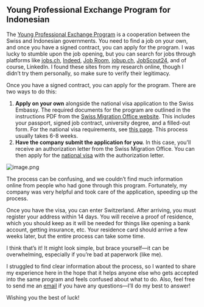 ## Young Professional Exchange Program for Indonesian

The [Young Professional Exchange Program](https://www.sem.admin.ch/sem/en/home/themen/arbeit/berufspraktikum.html) is a cooperation between the Swiss and Indonesian governments. You need to find a job on your own, and once you have a signed contract, you can apply for the program. I was lucky to stumble upon the job opening, but you can search for jobs through platforms like [jobs.ch](http://jobs.ch/), [Indeed](http://indeed.com/), [Job Room](http://job-room.ch/), [jobup.ch](http://jobup.ch/), [JobScout24](http://jobscout24.ch/), and of course, LinkedIn. I found these sites from my research online, though I didn’t try them personally, so make sure to verify their legitimacy.

Once you have a signed contract, you can apply for the program. There are two ways to do this:

1. **Apply on your own** alongside the national visa application to the Swiss Embassy. The required documents for the program are outlined in the instructions PDF from the [Swiss Migration Office website](https://www.sem.admin.ch/sem/en/home/themen/arbeit/berufspraktikum.html). This includes your passport, signed job contract, university degree, and a filled-out form. For the national visa requirements, see [this page](https://www.eda.admin.ch/countries/indonesia/en/home/visa/entry-ch/more-90-days.html). This process usually takes 6-8 weeks.
2. **Have the company submit the application for you**. In this case, you'll receive an authorization letter from the Swiss Migration Office. You can then apply for the [national visa](https://www.eda.admin.ch/countries/indonesia/en/home/visa/entry-ch/more-90-days.html) with the authorization letter.

![image.png](/swiss_embassy_email.jpeg)

The process can be confusing, and we couldn’t find much information online from people who had gone through this program. Fortunately, my company was very helpful and took care of the application, speeding up the process.

Once you have the visa, you can enter Switzerland. After arriving, you must register your address within 14 days. You will receive a proof of residence, which you should keep as it will be needed for things like opening a bank account, getting insurance, etc. Your residence card should arrive a few weeks later, but the entire process can take some time.

I think that’s it! It might look simple, but brace yourself—it can be overwhelming, especially if you’re bad at paperwork (like me).

I struggled to find clear information about the process, so I wanted to share my experience here in the hope that it helps anyone else who gets accepted into the same program and feels confused about what to do. Also, feel free to send me an [email](mailto:farahnazihah102@gmail.com) if you have any questions—I’ll do my best to answer!

Wishing you the best of luck!
